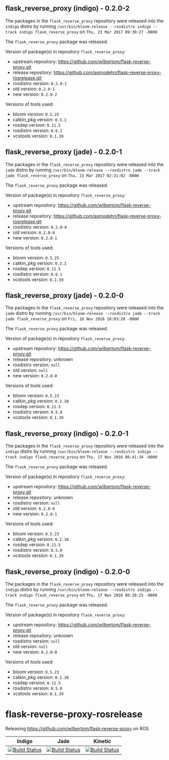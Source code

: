 ## flask_reverse_proxy (indigo) - 0.2.0-2

The packages in the `flask_reverse_proxy` repository were released into the `indigo` distro by running `/usr/bin/bloom-release --rosdistro indigo --track indigo flask_reverse_proxy` on `Thu, 23 Mar 2017 09:30:27 -0000`

The `flask_reverse_proxy` package was released.

Version of package(s) in repository `flask_reverse_proxy`:

- upstream repository: https://github.com/wilbertom/flask-reverse-proxy.git
- release repository: https://github.com/asmodehn/flask-reverse-proxy-rosrelease.git
- rosdistro version: `0.2.0-1`
- old version: `0.2.0-1`
- new version: `0.2.0-2`

Versions of tools used:

- bloom version: `0.5.25`
- catkin_pkg version: `0.3.1`
- rosdep version: `0.11.5`
- rosdistro version: `0.6.1`
- vcstools version: `0.1.39`


## flask_reverse_proxy (jade) - 0.2.0-1

The packages in the `flask_reverse_proxy` repository were released into the `jade` distro by running `/usr/bin/bloom-release --rosdistro jade --track jade flask_reverse_proxy` on `Thu, 23 Mar 2017 02:31:02 -0000`

The `flask_reverse_proxy` package was released.

Version of package(s) in repository `flask_reverse_proxy`:

- upstream repository: https://github.com/wilbertom/flask-reverse-proxy.git
- release repository: https://github.com/asmodehn/flask-reverse-proxy-rosrelease.git
- rosdistro version: `0.2.0-0`
- old version: `0.2.0-0`
- new version: `0.2.0-1`

Versions of tools used:

- bloom version: `0.5.25`
- catkin_pkg version: `0.3.1`
- rosdep version: `0.11.5`
- rosdistro version: `0.6.1`
- vcstools version: `0.1.39`


## flask_reverse_proxy (jade) - 0.2.0-0

The packages in the `flask_reverse_proxy` repository were released into the `jade` distro by running `/usr/bin/bloom-release --rosdistro jade --track jade flask_reverse_proxy` on `Fri, 18 Nov 2016 10:03:28 -0000`

The `flask_reverse_proxy` package was released.

Version of package(s) in repository `flask_reverse_proxy`:

- upstream repository: https://github.com/wilbertom/flask-reverse-proxy.git
- release repository: unknown
- rosdistro version: `null`
- old version: `null`
- new version: `0.2.0-0`

Versions of tools used:

- bloom version: `0.5.23`
- catkin_pkg version: `0.2.10`
- rosdep version: `0.11.5`
- rosdistro version: `0.5.0`
- vcstools version: `0.1.39`


## flask_reverse_proxy (indigo) - 0.2.0-1

The packages in the `flask_reverse_proxy` repository were released into the `indigo` distro by running `/usr/bin/bloom-release --rosdistro indigo --track indigo flask_reverse_proxy` on `Thu, 17 Nov 2016 06:41:34 -0000`

The `flask_reverse_proxy` package was released.

Version of package(s) in repository `flask_reverse_proxy`:

- upstream repository: https://github.com/wilbertom/flask-reverse-proxy.git
- release repository: unknown
- rosdistro version: `null`
- old version: `0.2.0-0`
- new version: `0.2.0-1`

Versions of tools used:

- bloom version: `0.5.23`
- catkin_pkg version: `0.2.10`
- rosdep version: `0.11.5`
- rosdistro version: `0.5.0`
- vcstools version: `0.1.39`


## flask_reverse_proxy (indigo) - 0.2.0-0

The packages in the `flask_reverse_proxy` repository were released into the `indigo` distro by running `/usr/bin/bloom-release --rosdistro indigo --track indigo flask_reverse_proxy` on `Thu, 17 Nov 2016 06:28:25 -0000`

The `flask_reverse_proxy` package was released.

Version of package(s) in repository `flask_reverse_proxy`:

- upstream repository: https://github.com/wilbertom/flask-reverse-proxy.git
- release repository: unknown
- rosdistro version: `null`
- old version: `null`
- new version: `0.2.0-0`

Versions of tools used:

- bloom version: `0.5.23`
- catkin_pkg version: `0.2.10`
- rosdep version: `0.11.5`
- rosdistro version: `0.5.0`
- vcstools version: `0.1.39`


# flask-reverse-proxy-rosrelease
Releasing https://github.com/wilbertom/flask-reverse-proxy on ROS

| Indigo | Jade | Kinetic |
|:------:|:----:|:-------:|
| [![Build Status](https://travis-ci.org/asmodehn/flask-reverse-proxy-rosrelease.svg?branch=release%2Findigo%2Fflask_reverse_proxy)](https://travis-ci.org/asmodehn/flask-reverse-proxy-rosrelease)| [![Build Status](https://travis-ci.org/asmodehn/flask-reverse-proxy-rosrelease.svg?branch=release%2Fjade%2Fflask_reverse_proxy)](https://travis-ci.org/asmodehn/flask-reverse-proxy-rosrelease) | [![Build Status](https://travis-ci.org/asmodehn/flask-reverse-proxy-rosrelease.svg?branch=release%2Fkinetic%2Fflask_reverse_proxy)](https://travis-ci.org/asmodehn/flask-reverse-proxy-rosrelease)|
